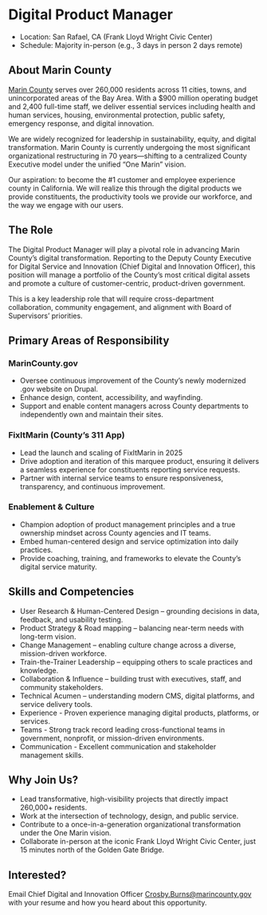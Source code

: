 # Digital Product Manager

- Location: San Rafael, CA (Frank Lloyd Wright Civic Center)
- Schedule: Majority in-person (e.g., 3 days in person 2 days remote)

## About Marin County

[Marin County](https://www.marincounty.gov) serves over 260,000 residents across 11 cities, towns, and unincorporated areas of the Bay Area. With a $900 million operating budget and 2,400 full-time staff, we deliver essential services including health and human services, housing, environmental protection, public safety, emergency response, and digital innovation.

We are widely recognized for leadership in sustainability, equity, and digital transformation. Marin County is currently undergoing the most significant organizational restructuring in 70 years—shifting to a centralized County Executive model under the unified “One Marin” vision.

Our aspiration: to become the #1 customer and employee experience county in California. We will realize this through the digital products we provide constituents, the productivity tools we provide our workforce, and the way we engage with our users.

## The Role

The Digital Product Manager will play a pivotal role in advancing Marin County’s digital transformation. Reporting to the Deputy County Executive for Digital Service and Innovation (Chief Digital and Innovation Officer), this position will manage a portfolio of the County’s most critical digital assets and promote a culture of customer-centric, product-driven government.

This is a key leadership role that will require cross-department collaboration, community engagement, and alignment with Board of Supervisors’ priorities.

## Primary Areas of Responsibility

### MarinCounty.gov

- Oversee continuous improvement of the County’s newly modernized .gov website on Drupal.
- Enhance design, content, accessibility, and wayfinding.
- Support and enable content managers across County departments to independently own and maintain their sites.

### FixItMarin (County’s 311 App)

- Lead the launch and scaling of FixItMarin in 2025
- Drive adoption and iteration of this marquee product, ensuring it delivers a seamless experience for constituents reporting service requests.
- Partner with internal service teams to ensure responsiveness, transparency, and continuous improvement.

### Enablement & Culture

- Champion adoption of product management principles and a true ownership mindset across County agencies and IT teams.
- Embed human-centered design and service optimization into daily practices.
- Provide coaching, training, and frameworks to elevate the County’s digital service maturity.

## Skills and Competencies

- User Research & Human-Centered Design – grounding decisions in data, feedback, and usability testing.
- Product Strategy & Road mapping – balancing near-term needs with long-term vision.
- Change Management – enabling culture change across a diverse, mission-driven workforce.
- Train-the-Trainer Leadership – equipping others to scale practices and knowledge.
- Collaboration & Influence – building trust with executives, staff, and community stakeholders.
- Technical Acumen – understanding modern CMS, digital platforms, and service delivery tools.
- Experience - Proven experience managing digital products, platforms, or services.
- Teams - Strong track record leading cross-functional teams in government, nonprofit, or mission-driven environments.
- Communication - Excellent communication and stakeholder management skills.

## Why Join Us?

- Lead transformative, high-visibility projects that directly impact 260,000+ residents.
- Work at the intersection of technology, design, and public service.
- Contribute to a once-in-a-generation organizational transformation under the One Marin vision.
- Collaborate in-person at the iconic Frank Lloyd Wright Civic Center, just 15 minutes north of the Golden Gate Bridge.

## Interested?

Email Chief Digital and Innovation Officer <Crosby.Burns@marincounty.gov> with your resume and how you heard about this opportunity.
